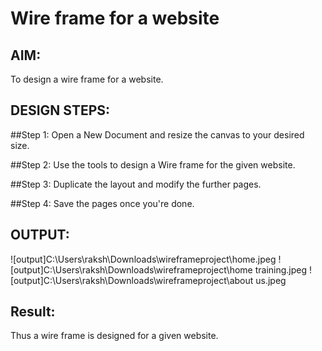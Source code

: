 # Wire frame for a website

## AIM:
To design a wire frame for a website.

## DESIGN STEPS:

##Step 1:
Open a New Document and resize the canvas to your desired size.

##Step 2:
Use the tools to design a Wire frame for the given website.

##Step 3:
Duplicate the layout and modify the further pages.

##Step 4:
Save the pages once you're done.

## OUTPUT:
![output]C:\Users\raksh\Downloads\wireframeproject\home.jpeg
![output]C:\Users\raksh\Downloads\wireframeproject\home training.jpeg
![output]C:\Users\raksh\Downloads\wireframeproject\about us.jpeg
## Result:
Thus a wire frame is designed for a given website.
